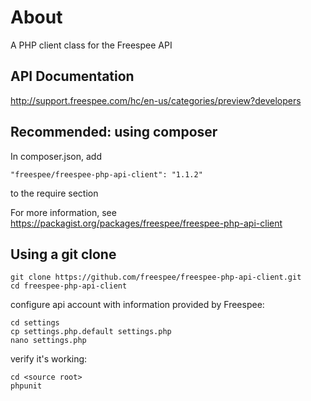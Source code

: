 # About

A PHP client class for the Freespee API

## API Documentation

http://support.freespee.com/hc/en-us/categories/preview?developers


## Recommended: using composer

In composer.json, add

```
"freespee/freespee-php-api-client": "1.1.2"
```

to the require section

For more information, see https://packagist.org/packages/freespee/freespee-php-api-client



## Using a git clone

```
git clone https://github.com/freespee/freespee-php-api-client.git
cd freespee-php-api-client
```

configure api account with information provided by Freespee:
```
cd settings
cp settings.php.default settings.php
nano settings.php
```

verify it's working:

```
cd <source root>
phpunit
```
